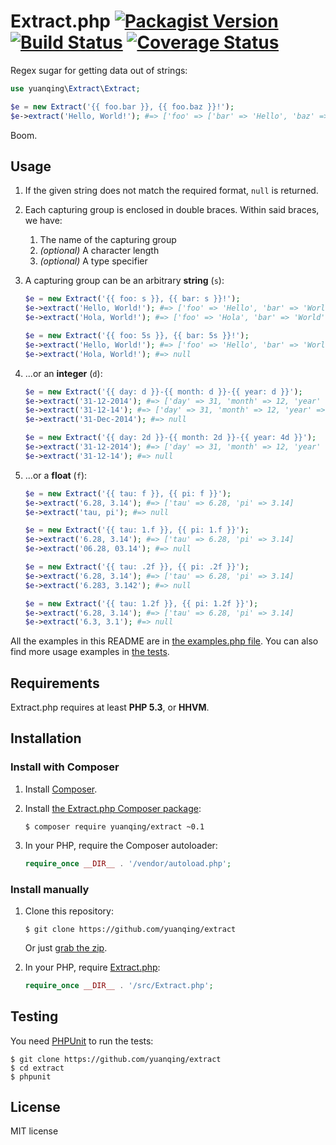 # Extract.php [![Packagist Version](http://img.shields.io/packagist/v/yuanqing/extract.svg)](https://packagist.org/packages/yuanqing/extract) [![Build Status](https://img.shields.io/travis/yuanqing/extract.svg)](https://travis-ci.org/yuanqing/extract) [![Coverage Status](https://img.shields.io/coveralls/yuanqing/extract.svg)](https://coveralls.io/r/yuanqing/extract)

Regex sugar for getting data out of strings:

```php
use yuanqing\Extract\Extract;

$e = new Extract('{{ foo.bar }}, {{ foo.baz }}!');
$e->extract('Hello, World!'); #=> ['foo' => ['bar' => 'Hello', 'baz' => 'World']]
```

Boom.

## Usage

1. If the given string does not match the required format, `null` is returned.

2. Each capturing group is enclosed in double braces. Within said braces, we have:

    1. The name of the capturing group
    2. *(optional)* A character length
    3. *(optional)* A type specifier

3. A capturing group can be an arbitrary **string** (`s`):

    ```php
    $e = new Extract('{{ foo: s }}, {{ bar: s }}!');
    $e->extract('Hello, World!'); #=> ['foo' => 'Hello', 'bar' => 'World']
    $e->extract('Hola, World!'); #=> ['foo' => 'Hola', 'bar' => 'World']

    $e = new Extract('{{ foo: 5s }}, {{ bar: 5s }}!');
    $e->extract('Hello, World!'); #=> ['foo' => 'Hello', 'bar' => 'World']
    $e->extract('Hola, World!'); #=> null
    ```

4. ...or an **integer** (`d`):

    ```php
    $e = new Extract('{{ day: d }}-{{ month: d }}-{{ year: d }}');
    $e->extract('31-12-2014'); #=> ['day' => 31, 'month' => 12, 'year' => 2014]
    $e->extract('31-12-14'); #=> ['day' => 31, 'month' => 12, 'year' => 14]
    $e->extract('31-Dec-2014'); #=> null

    $e = new Extract('{{ day: 2d }}-{{ month: 2d }}-{{ year: 4d }}');
    $e->extract('31-12-2014'); #=> ['day' => 31, 'month' => 12, 'year' => 2014]
    $e->extract('31-12-14'); #=> null
    ```

5. ...or a **float** (`f`):

    ```php
    $e = new Extract('{{ tau: f }}, {{ pi: f }}');
    $e->extract('6.28, 3.14'); #=> ['tau' => 6.28, 'pi' => 3.14]
    $e->extract('tau, pi'); #=> null

    $e = new Extract('{{ tau: 1.f }}, {{ pi: 1.f }}');
    $e->extract('6.28, 3.14'); #=> ['tau' => 6.28, 'pi' => 3.14]
    $e->extract('06.28, 03.14'); #=> null

    $e = new Extract('{{ tau: .2f }}, {{ pi: .2f }}');
    $e->extract('6.28, 3.14'); #=> ['tau' => 6.28, 'pi' => 3.14]
    $e->extract('6.283, 3.142'); #=> null

    $e = new Extract('{{ tau: 1.2f }}, {{ pi: 1.2f }}');
    $e->extract('6.28, 3.14'); #=> ['tau' => 6.28, 'pi' => 3.14]
    $e->extract('6.3, 3.1'); #=> null
    ```

All the examples in this README are in [the examples.php file](https://github.com/yuanqing/extract/blob/master/examples.php). You can also find more usage examples in [the tests](https://github.com/yuanqing/extract/tree/master/test).

## Requirements

Extract.php requires at least **PHP 5.3**, or **HHVM**.

## Installation

### Install with Composer

1. Install [Composer](http://getcomposer.org/).

2. Install [the Extract.php Composer package](https://packagist.org/packages/yuanqing/extract):

    ```
    $ composer require yuanqing/extract ~0.1
    ```

3. In your PHP, require the Composer autoloader:

    ```php
    require_once __DIR__ . '/vendor/autoload.php';
    ```

### Install manually

1. Clone this repository:

    ```
    $ git clone https://github.com/yuanqing/extract
    ```

    Or just [grab the zip](https://github.com/yuanqing/extract/archive/master.zip).

2. In your PHP, require [Extract.php](https://github.com/yuanqing/extract/blob/master/src/Extract.php):

    ```php
    require_once __DIR__ . '/src/Extract.php';
    ```

## Testing

You need [PHPUnit](http://phpunit.de/) to run the tests:

```
$ git clone https://github.com/yuanqing/extract
$ cd extract
$ phpunit
```

## License

MIT license
